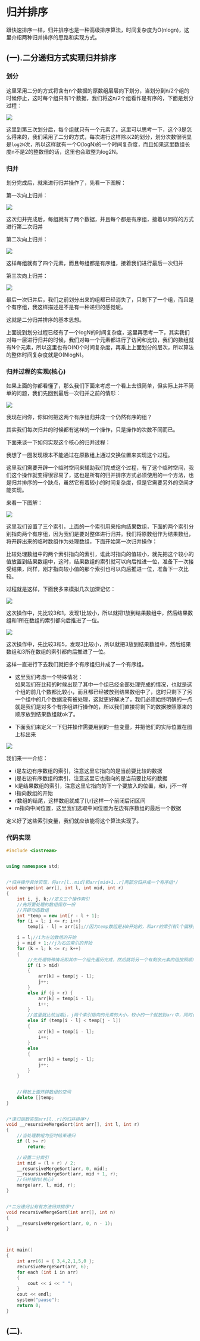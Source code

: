 # 归并排序

跟快速排序一样，归并排序也是一种高级排序算法，时间复杂度为O(nlogn)，这里介绍两种归并排序的思路和实现方式。    

## (一).二分递归方式实现归并排序        

### 划分     

这里采用二分的方式将含有n个数据的原数组层层向下划分，当划分到n/2个组的时候停止，这时每个组只有1个数据，我们将这n/2个组看作是有序的，下面是划分过程：   

![](../../image/mergesortpart.png)    

这里到第三次划分后，每个组就只有一个元素了。这里可以思考一下，这个3是怎么得来的，我们采用了二分的方式，每次进行这样除以2的划分，划分次数很明显是`log2N`次，所以这样就有一个O(logN)的一个时间复杂度，而且如果这里数组长度n不是2的整数倍的话，这里也会取整为log2N。       

### 归并       

划分完成后，就来进行归并操作了，先看一下图解：     

第一次向上归并：    

![](../../image/mergeone.png)     

这次归并完成后，每组就有了两个数据，并且每个都是有序组，接着以同样的方式进行第二次归并     


第二次向上归并：    

![](../../image/mergetwo.png)     

这样每组就有了四个元素，而且每组都是有序组，接着我们进行最后一次归并    

第三次向上归并：    

![](../../image/mergethree.png)     

最后一次归并后，我们之前划分出来的组都已经消失了，只剩下了一个组，而且是个有序组，我这样描述是不是有一种递归的感觉呢。     

这就是二分归并排序的基本思想。     

上面说到划分过程已经有了一个logN的时间复杂度，这里再思考一下，其实我们对每一层进行归并的时候，我们对每一个元素都进行了访问和比较，我们的数组就有N个元素，所以这里也有O(N)个时间复杂度，再乘上上面划分的层次，所以算法的整体时间复杂度就是O(NlogN)。       


### 归并过程的实现(核心)         

如果上面的你都看懂了，那么我们下面来考虑一个看上去很简单，但实际上并不简单的问题，我们先回到最后一次归并之前的情形：     

![](../../image/mergetwo.png)   

我现在问你，你如何把这两个有序组归并成一个仍然有序的组？    

其实我们每次归并的时候都有这样的一个操作，只是操作的次数不同而已。    

下面来谈一下如何实现这个核心的归并过程：       

我想了一圈发现根本不能通过在原数组上通过交换位置来实现这个过程。     

这里我们需要开辟一个临时空间来辅助我们完成这个过程，有了这个临时空间，我们这个操作就变得很容易了，这也是所有的归并排序方式必须使用的一个方法，也是归并排序的一个缺点，虽然它有着较小的时间复杂度，但是它需要另外的空间才能实现。       


来看一下图解：     

![](../../image/mergemergestart.png)     

这里我们设置了三个索引，上面的一个索引用来指向结果数组，下面的两个索引分别指向两个有序组，因为我们是要对整体进行归并。我们将原数组作为结果数组，将开辟出来的临时数组作为处理数组，下面开始第一次归并操作：    

比较处理数组中的两个索引指向的索引，谁此时指向的值较小，就先把这个较小的值放置到结果数组中，这时，结果数组的索引就可以向后推进一位，准备下一次接受结果，同样，刚才指向较小值的那个索引也可以向后推进一位，准备下一次比较。     

过程就是这样，下面我多来模拟几次加深记忆：    

![](../../image/mergemergeone.png)    

这次操作中，先比较3和1，发现1比较小，所以就把1放到结果数组中，然后结果数组和1所在数组的索引都向后推进了一位。    

![](../../image/mergemergetwo.png)    

这次操作中，先比较3和5，发现3比较小，所以就把3放到结果数组中，然后结果数组和3所在数组的索引都向后推进了一位。       

这样一直进行下去我们就把多个有序组归并成了一个有序组。     


* 这里我们考虑一个特殊情况：    
  如果我们在比较的时候出现了其中一个组已经全部处理完成的情况，也就是这个组的前几个数都比较小，而且都已经被放到结果数组中了，这时只剩下了另一个组中的几个数据没有被处理，这就更好解决了，我们必须始终明确的一点就是我们是对多个有序组进行操作的，所以我们直接将剩下的数据按照原来的顺序放到结果数组就ok了。        

* 下面我们来定义一下归并操作需要用到的一些变量，并把他们的实际位置在图上标出来     

![](../../image/mergedefine.png)   

我们来一一介绍：    

* i是左边有序数组的索引，注意这里它指向的是当前要比较的数据    
* j是右边有序数组的索引，注意这里它也指向的是当前要比较的数据   
* k是结果数组的索引，注意这里它指向的下一个要放入的位置，和i，j不一样    
* l指向数组的开始      
* r数组的结尾，这样数组就成了[l,r]这样一个前闭后闭区间    
* m指向中间位置，这里我们选取中间位置为左边有序数组的最后一个数据      

定义好了这些索引变量，我们就应该能将这个算法实现了。    

### 代码实现     

```c++
#include <iostream>


using namespace std;


/*归并操作具体实现，将arr[l..mid]和arr[mid+1..r]两部分归并成一个有序组*/
void merge(int arr[], int l, int mid, int r)
{
	int i, j, k;//定义三个操作索引
	//先将要处理的数组保存一份
	//开辟动态数组
	int *temp = new int[r - l + 1];
	for (i = l; i <= r; i++)
		temp[i - l] = arr[i];//因为temp数组是从0开始的，和arr的索引有l个偏移量

	i = l;//i为左边数组的开始
	j = mid + 1;//j为右边索引的开始
	for (k = l; k <= r; k++)
	{
		//先处理特殊情况即其中一个组先遍历完成，然后就将另一个有剩余元素的组按照顺序放到结果数组中
		if (i > mid)
		{
			arr[k] = temp[j - l];
			j++;
		}
		else if (j > r) {
			arr[k] = temp[i - l];
			i++;
		}
		//这里就比较当期i，j两个索引指向的元素的大小，较小的一个就放到arr中，同时该组的索引向后推进，arr的索引向后推进
		else if (temp[i - l] < temp[j - l])
		{
			arr[k] = temp[i - l];
			i++;
		}
		else
		{
			arr[k] = temp[j - l];
			j++;
		}
	}


	//释放上面开辟数组的空间
	delete []temp;
}


/*递归函数实现arr[l..r]的归并排序*/
void __resursiveMergeSort(int arr[], int l, int r)
{
	//当处理数组为空时结束递归
	if (l >= r)
		return;

	//设置二分索引
	int mid = (l + r) / 2;
	__resursiveMergeSort(arr, 0, mid);
	__resursiveMergeSort(arr, mid + 1, r);
	//归并操作(核心)
	merge(arr, l, mid, r);
}


/*二分递归公有有方法归并排序*/
void recursiveMergeSort(int arr[], int n)
{
	__resursiveMergeSort(arr, 0, n - 1);
}



int main()
{
	int arr[6] = { 3,4,2,1,5,0 };
	recursiveMergeSort(arr, 6);
	for each (int i in arr)
	{
		cout << i << " ";
	}
	cout << endl;
	system("pause");
	return 0;
}
```   


## (二).
